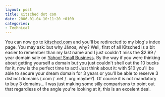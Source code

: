 ```yaml
---
layout: post
title: Kitsched dot com
date: 2006-01-04 10:11:20 +0100
categories:
- Technical
---
```

<p>You can now go to <a href="http://www.kitsched.com">kitsched.com</a> and you'll be redirected to my blog's index page. You may ask: but why J&aacute;nos, why? Well, first of all Kitsched is a bit easier to remember than my last name and I just couldn't miss the $2.99 / year domain sale on <a href="http://smallbusiness.yahoo.com/">Yahoo! Small Business</a>. By the way if you were thinking about getting yourself a domain but you just couldn't shell out the 10 bucks for it, now is the perfect time to act! Just think about it: with $10 you'll be able to secure your dream domain for 3 years or you'll be able to reserve 3 distinct domains (.com / .net / .org maybe?). Of course it is not mandatory to buy 3 domains... I was just making some silly comparisons to point out that regardless of the angle you're looking at it, this is an excelent deal.</p>
